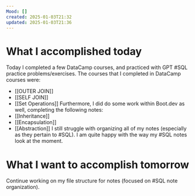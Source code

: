 ```yaml
---
Mood: []
created: 2025-01-03T21:32
updated: 2025-01-03T21:36
---
```

# What I accomplished today
Today I completed a few DataCamp courses, and practiced with GPT #SQL practice problems/exercises. The courses that I completed in DataCamp courses were:
- [[OUTER JOIN]]
- [[SELF JOIN]]
- [[Set Operations]]
Furthermore, I did do some work within Boot.dev as well, completing the following notes:
- [[Inheritance]]
- [[Encapsulation]]
- [[Abstraction]]
I still struggle with organizing all of my notes (especially as they pertain to #SQL). I am quite happy with the way my #SQL notes look at the moment.
# What I want to accomplish tomorrow
Continue working on my file structure for notes (focused on #SQL note organization).



